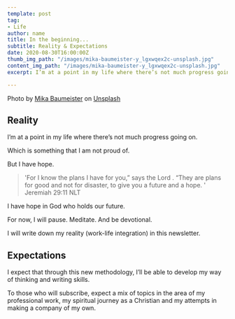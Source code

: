 ```yaml
---
template: post
tag:
- Life
author: name
title: In the beginning...
subtitle: Reality & Expectations
date: 2020-08-30T16:00:00Z
thumb_img_path: "/images/mika-baumeister-y_lgxwqex2c-unsplash.jpg"
content_img_path: "/images/mika-baumeister-y_lgxwqex2c-unsplash.jpg"
excerpt: I’m at a point in my life where there’s not much progress going on.

---
```

Photo by [Mika Baumeister](https://unsplash.com/@mbaumi?utm_source=unsplash&utm_medium=referral&utm_content=creditCopyText) on [Unsplash](https://unsplash.com/s/photos/reality-vs-expectation?utm_source=unsplash&utm_medium=referral&utm_content=creditCopyText)

## Reality

I’m at a point in my life where there’s not much progress going on.

Which is something that I am not proud of.

But I have hope.

> 'For I know the plans I have for you,” says the Lord . “They are plans for good and not for disaster, to give you a future and a hope. ' Jeremiah 29:11 NLT

I have hope in God who holds our future.

For now, I will pause. Meditate. And be devotional.

I will write down my reality (work-life integration) in this newsletter.

## Expectations

I expect that through this new methodology, I’ll be able to develop my way of thinking and writing skills.

To those who will subscribe, expect a mix of topics in the area of my professional work, my spiritual journey as a Christian and my attempts in making a company of my own.